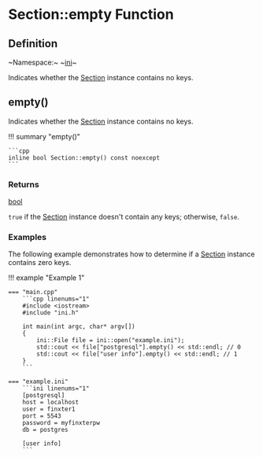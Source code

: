 # Section::empty Function

## Definition

~Namespace:~ ~[ini](../../ini_namespace.md)~

Indicates whether the [Section](../section.md) instance contains no keys.

## empty()

Indicates whether the [Section](../section.md) instance contains no keys.

!!! summary "empty()"

    ```cpp
    inline bool Section::empty() const noexcept
    ```

### Returns

[bool](https://en.cppreference.com/w/cpp/language/types)

`true` if the [Section](../section.md) instance doesn't contain any keys; otherwise, `false`.

### Examples

The following example demonstrates how to determine if a [Section](../section.md) instance contains zero keys.

!!! example "Example 1"

    === "main.cpp"
        ```cpp linenums="1"
        #include <iostream>
        #include "ini.h"

        int main(int argc, char* argv[])
        {
            ini::File file = ini::open("example.ini");
            std::cout << file["postgresql"].empty() << std::endl; // 0
            std::cout << file["user info"].empty() << std::endl; // 1
        }
        ```

    === "example.ini"
        ```ini linenums="1"
        [postgresql]
        host = localhost
        user = finxter1
        port = 5543
        password = myfinxterpw
        db = postgres

        [user info]
        ```